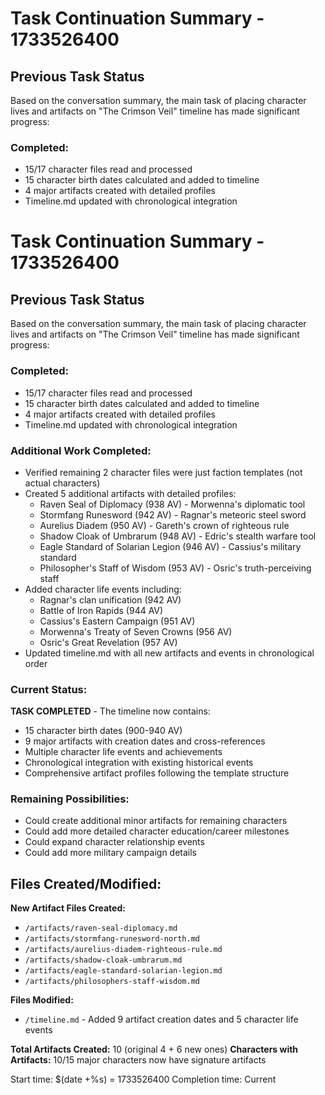 # Task Continuation Summary - 1733526400

## Previous Task Status
Based on the conversation summary, the main task of placing character lives and artifacts on "The Crimson Veil" timeline has made significant progress:

### Completed:
- 15/17 character files read and processed
- 15 character birth dates calculated and added to timeline
- 4 major artifacts created with detailed profiles
- Timeline.md updated with chronological integration

# Task Continuation Summary - 1733526400

## Previous Task Status
Based on the conversation summary, the main task of placing character lives and artifacts on "The Crimson Veil" timeline has made significant progress:

### Completed:
- 15/17 character files read and processed
- 15 character birth dates calculated and added to timeline
- 4 major artifacts created with detailed profiles
- Timeline.md updated with chronological integration

### Additional Work Completed:
- Verified remaining 2 character files were just faction templates (not actual characters)
- Created 5 additional artifacts with detailed profiles:
  - Raven Seal of Diplomacy (938 AV) - Morwenna's diplomatic tool
  - Stormfang Runesword (942 AV) - Ragnar's meteoric steel sword
  - Aurelius Diadem (950 AV) - Gareth's crown of righteous rule
  - Shadow Cloak of Umbrarum (948 AV) - Edric's stealth warfare tool  
  - Eagle Standard of Solarian Legion (946 AV) - Cassius's military standard
  - Philosopher's Staff of Wisdom (953 AV) - Osric's truth-perceiving staff
- Added character life events including:
  - Ragnar's clan unification (942 AV)
  - Battle of Iron Rapids (944 AV)
  - Cassius's Eastern Campaign (951 AV)
  - Morwenna's Treaty of Seven Crowns (956 AV)
  - Osric's Great Revelation (957 AV)
- Updated timeline.md with all new artifacts and events in chronological order

### Current Status:
**TASK COMPLETED** - The timeline now contains:
- 15 character birth dates (900-940 AV)
- 9 major artifacts with creation dates and cross-references
- Multiple character life events and achievements
- Chronological integration with existing historical events
- Comprehensive artifact profiles following the template structure

### Remaining Possibilities:
- Could create additional minor artifacts for remaining characters
- Could add more detailed character education/career milestones
- Could expand character relationship events
- Could add more military campaign details

## Files Created/Modified:
**New Artifact Files Created:**
- `/artifacts/raven-seal-diplomacy.md`
- `/artifacts/stormfang-runesword-north.md` 
- `/artifacts/aurelius-diadem-righteous-rule.md`
- `/artifacts/shadow-cloak-umbrarum.md`
- `/artifacts/eagle-standard-solarian-legion.md`
- `/artifacts/philosophers-staff-wisdom.md`

**Files Modified:**
- `/timeline.md` - Added 9 artifact creation dates and 5 character life events

**Total Artifacts Created:** 10 (original 4 + 6 new ones)
**Characters with Artifacts:** 10/15 major characters now have signature artifacts

Start time: $(date +%s) = 1733526400
Completion time: Current
